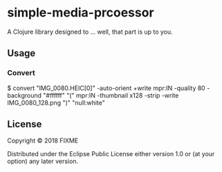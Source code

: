 # simple-media-prcoessor

A Clojure library designed to ... well, that part is up to you.

## Usage

### Convert

  $ convert "IMG_0080.HEIC[0]" -auto-orient +write mpr:IN -quality 80 -background "#ffffff" "(" mpr:IN -thumbnail x128 -strip -write IMG_0080_128.png ")" "null:white"

## License

Copyright © 2018 FIXME

Distributed under the Eclipse Public License either version 1.0 or (at
your option) any later version.
